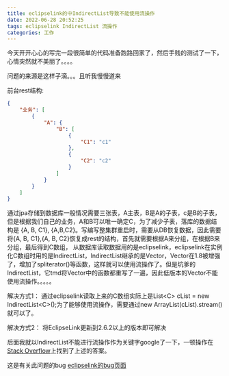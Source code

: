 ```yaml
---
title: eclipselink的中IndirectList导致不能使用流操作
date: 2022-06-28 20:52:25
tags: eclipselink IndirectList 流操作
categories: 工作
---
```

今天开开心心的写完一段很简单的代码准备跑路回家了，然后手贱的测试了一下，心情突然就不美丽了。。。。

问题的来源是这样子滴。。。且听我慢慢道来

前台rest结构:
```json
{
    "业务": [
        {
            "A": {
                "B": [
                    {
                        "C1": "c1"
                    },
                    {
                        "C2": "c2"
                    }
                ]
            }
        }
    ]
}
```

<!-- more -->

通过jpa存储到数据库一般情况需要三张表，A主表，B是A的子表，c是B的子表，但是根据我们自己的业务，A和B可以唯一确定C，为了减少子表，落库的数据结构是
{A, B, C1}, {A,B,C2}。写编写整集群重启时，需要从DB恢复数据，因此需要将{A, B, C1},{A, B, C2}恢复成rest的结构，首先就需要根据A来分组，在根据B来分组，最后得到C数组，
从数据库读取数据用的是eclipselink，eclipselink在实例化C数组时用的是IndirectList，IndirectList继承的是Vector，Vector在1.8被增强了，增加了spliterator()等函数，这样就可以使用流操作了。但是坑爹的IndirectList，它tmd将Vector中的函数都重写了一遍，因此低版本的Vector不能使用流操作。。。。。

解决方式1：
通过eclipselink读取上来的C数组实际上是List\<C\> cList = new IndirectList\<C\>();为了能够使用流操作，需要通过new ArrayList(cList).stream()就可以了。

解决方式2：
将EclipseLink更新到2.6.2以上的版本即可解决

后面我就以IndirectList不能进行流操作作为关键字google了一下，一顿操作在[Stack Overflow](https://stackoverflow.com/questions/35362581/stream-api-not-working-for-lazy-loaded-collections-in-eclipselink-glassfish)上找到了上述的答案。

这是有关此问题的bug [eclipselink的bug页面](https://bugs.eclipse.org/bugs/show_bug.cgi?id=487799)

